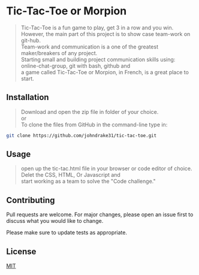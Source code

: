 # Tic-Tac-Toe or Morpion

> Tic-Tac-Toe is a fun game to play, get 3 in a row and you win.<br>
> However, the main part of this project is to show case team-work on git-hub.<br>
> Team-work and communication is a one of the greatest maker/breakers of any project.<br>
> Starting small and building project communication skills using:<br>
> online-chat-group, git with bash, github and <br>
> a game called Tic-Tac-Toe or Morpion, in French, is a great place to start.

## Installation

> Download and open the zip file in folder of your choice.<br>
> or<br>
> To clone the files from GitHub in the command-line type in:

```bash
git clone https://github.com/johndrake31/tic-tac-toe.git
```

## Usage

> open up the tic-tac.html file in your browser or code editor of choice.<br>
> Delet the CSS, HTML, Or Javascript and <br>
> start working as a team to solve the "Code challenge."

## Contributing

Pull requests are welcome. For major changes, please open an issue first to discuss what you would like to change.

Please make sure to update tests as appropriate.

## License

[MIT](https://choosealicense.com/licenses/mit/)
